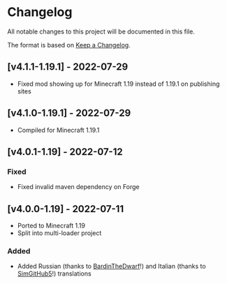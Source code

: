 # Changelog
All notable changes to this project will be documented in this file.

The format is based on [Keep a Changelog].

## [v4.1.1-1.19.1] - 2022-07-29
- Fixed mod showing up for Minecraft 1.19 instead of 1.19.1 on publishing sites

## [v4.1.0-1.19.1] - 2022-07-29
- Compiled for Minecraft 1.19.1

## [v4.0.1-1.19] - 2022-07-12
### Fixed
- Fixed invalid maven dependency on Forge

## [v4.0.0-1.19] - 2022-07-11
- Ported to Minecraft 1.19
- Split into multi-loader project
### Added
- Added Russian (thanks to [BardinTheDwarf](https://github.com/BardinTheDwarf)!) and Italian (thanks to [SimGitHub5](https://github.com/SimGitHub5)!) translations

[Keep a Changelog]: https://keepachangelog.com/en/1.0.0/
